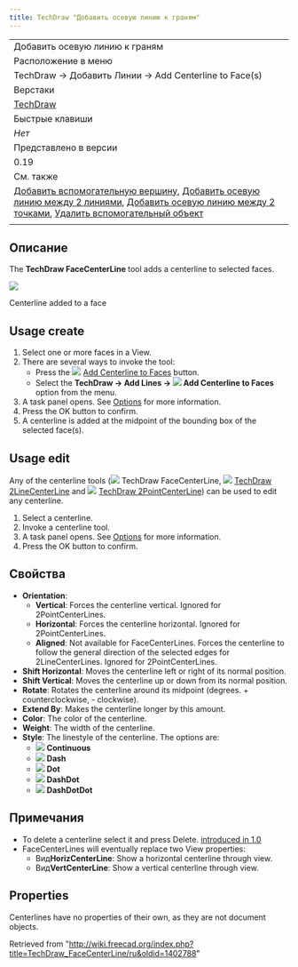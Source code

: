 ```yaml
---
title: TechDraw "Добавить осевую линию к граням"
---
```

|  |
| --- |
| Добавить осевую линию к граням |
| Расположение в меню |
| TechDraw → Добавить Линии → Add Centerline to Face(s) |
| Верстаки |
| [TechDraw](/TechDraw_Workbench/ru "TechDraw Workbench/ru") |
| Быстрые клавиши |
| *Нет* |
| Представлено в версии |
| 0.19 |
| См. также |
| [Добавить вспомогательную вершину](/TechDraw_CosmeticVertex/ru "TechDraw CosmeticVertex/ru"), [Добавить осевую линию между 2 линиями](/TechDraw_2LineCenterLine/ru "TechDraw 2LineCenterLine/ru"), [Добавить осевую линию между 2 точками](/TechDraw_2PointCenterLine/ru "TechDraw 2PointCenterLine/ru"), [Удалить вспомогательный объект](/TechDraw_CosmeticEraser/ru "TechDraw CosmeticEraser/ru") |
|  |

## Описание

The **TechDraw FaceCenterLine** tool adds a centerline to selected faces.

![](/images/TechDraw_FaceCenterLine_Sample.png)

Centerline added to a face

## Usage create

1. Select one or more faces in a View.
2. There are several ways to invoke the tool:
   * Press the ![](/images/TechDraw_FaceCenterLine.svg) [Add Centerline to Faces](/TechDraw_FaceCenterLine "TechDraw FaceCenterLine") button.
   * Select the **TechDraw → Add Lines → ![](/images/TechDraw_FaceCenterLine.svg) Add Centerline to Faces** option from the menu.
3. A task panel opens. See [Options](#Options) for more information.
4. Press the OK button to confirm.
5. A centerline is added at the midpoint of the bounding box of the selected face(s).

## Usage edit

Any of the centerline tools (![](/images/TechDraw_FaceCenterLine.svg) TechDraw FaceCenterLine, ![](/images/TechDraw_2LineCenterLine.svg) [TechDraw 2LineCenterLine](/TechDraw_2LineCenterLine "TechDraw 2LineCenterLine") and ![](/images/TechDraw_2PointCenterLine.svg) [TechDraw 2PointCenterLine](/TechDraw_2PointCenterLine "TechDraw 2PointCenterLine")) can be used to edit any centerline.

1. Select a centerline.
2. Invoke a centerline tool.
3. A task panel opens. See [Options](#Options) for more information.
4. Press the OK button to confirm.

## Свойства

* **Orientation**:
  + **Vertical**: Forces the centerline vertical. Ignored for 2PointCenterLines.
  + **Horizontal**: Forces the centerline horizontal. Ignored for 2PointCenterLines.
  + **Aligned**: Not available for FaceCenterLines. Forces the centerline to follow the general direction of the selected edges for 2LineCenterLines. Ignored for 2PointCenterLines.
* **Shift Horizontal**: Moves the centerline left or right of its normal position.
* **Shift Vertical**: Moves the centerline up or down from its normal position.
* **Rotate**: Rotates the centerline around its midpoint (degrees. + counterclockwise, - clockwise).
* **Extend By**: Makes the centerline longer by this amount.
* **Color**: The color of the centerline.
* **Weight**: The width of the centerline.
* **Style**: The linestyle of the centerline. The options are:
  + ![](/images/Continuous-line.svg) **Continuous**
  + ![](/images/Dash-line.svg) **Dash**
  + ![](/images/Dot-line.svg) **Dot**
  + ![](/images/DashDot-line.svg) **DashDot**
  + ![](/images/DashDotDot-line.svg) **DashDotDot**

## Примечания

* To delete a centerline select it and press Delete. [introduced in 1.0](/Release_notes_1.0 "Release notes 1.0")
* FaceCenterLines will eventually replace two View properties:
  + Вид**HorizCenterLine**: Show a horizontal centerline through view.
  + Вид**VertCenterLine**: Show a vertical centerline through view.

## Properties

Centerlines have no properties of their own, as they are not document objects.

Retrieved from "<http://wiki.freecad.org/index.php?title=TechDraw_FaceCenterLine/ru&oldid=1402788>"